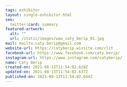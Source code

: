 ```yaml
---
tags: exhibitor
layout: single-exhibitor.html
seo:
  twitter:card: summary
featured-artwork:
  alt: ""
  url: /static/images/waw_caty_berip_01.jpg
mail: mailto:caty.berip@gmail.com
website-url: Https://catyberip.wixsite.com/clit
facebook-url: https://www.facebook.com/caty.berip/
instagram-url: https://www.instagram.com/catyberip/
name: Caty Berip
created-on: 2021-08-13T11:54:02.628Z
updated-on: 2021-08-13T11:54:02.637Z
published-on: 2021-08-13T11:54:02.644Z
---
```

